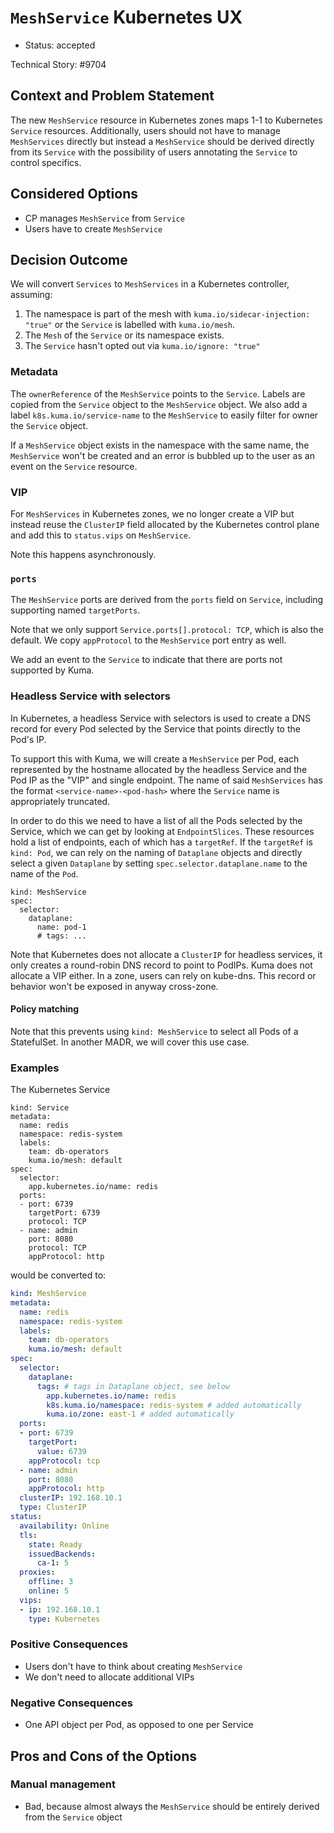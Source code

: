 # `MeshService` Kubernetes UX

* Status: accepted

Technical Story: #9704

## Context and Problem Statement

The new `MeshService` resource in Kubernetes zones maps 1-1 to Kubernetes
`Service` resources. Additionally, users should not have to manage
`MeshServices` directly but instead a `MeshService` should be derived directly
from its `Service` with the possibility of users annotating the `Service`
to control specifics.

## Considered Options

* CP manages `MeshService` from `Service`
* Users have to create `MeshService`

## Decision Outcome

We will convert `Services` to `MeshServices` in a Kubernetes controller,
assuming:

1. The namespace is part of the mesh with `kuma.io/sidecar-injection: "true"`
  or the `Service` is labelled with `kuma.io/mesh`.
1. The `Mesh` of the `Service` or its namespace exists.
1. The `Service` hasn't opted out via `kuma.io/ignore: "true"`

### Metadata

The `ownerReference` of the `MeshService` points to the `Service`.
Labels are copied from the `Service` object to the `MeshService` object.
We also add a label `k8s.kuma.io/service-name` to the `MeshService` to easily
filter for owner the `Service` object.

If a `MeshService` object exists in the namespace with the same name, the
`MeshService` won't be created and an error is bubbled up to the user as an
event on the `Service` resource.

### VIP

For `MeshServices` in Kubernetes zones, we no longer create a VIP but instead
reuse the `ClusterIP` field allocated by the Kubernetes control plane and add
this to `status.vips` on `MeshService`.

Note this happens asynchronously.

### `ports`

The `MeshService` ports are derived from the `ports` field on `Service`,
including supporting named `targetPorts`.

Note that we only support `Service.ports[].protocol: TCP`, which is also the
default. We copy `appProtocol` to the `MeshService` port entry as well.

We add an event to the `Service` to indicate that there are ports not supported
by Kuma.

### Headless Service with selectors

In Kubernetes, a headless Service with selectors is used to create a DNS record
for every Pod selected by the Service that points directly to the Pod's IP.

To support this with Kuma, we will create a `MeshService` per Pod, each
represented by the hostname allocated by the headless Service and the Pod
IP as the "VIP" and single endpoint.
The name of said `MeshServices` has the format `<service-name>-<pod-hash>`
where the `Service` name is appropriately truncated.

In order to do this we need to have a list of all the Pods selected by the
Service, which we can get by looking at `EndpointSlices`. These resources hold a
list of endpoints, each of which has a `targetRef`. If the `targetRef` is `kind:
Pod`, we can rely on the naming of `Dataplane` objects and directly select a
given `Dataplane` by setting `spec.selector.dataplane.name` to the name of the
`Pod`.

```
kind: MeshService
spec:
  selector:
    dataplane:
      name: pod-1
      # tags: ...
```

Note that Kubernetes does not allocate a `ClusterIP` for headless services, it
only creates a round-robin DNS record to point to PodIPs. Kuma does not
allocate a VIP either. In a zone, users can rely on kube-dns. This record or
behavior won't be exposed in anyway cross-zone.

#### Policy matching

Note that this prevents using `kind: MeshService` to select all Pods of a
StatefulSet. In another MADR, we will cover this use case.

### Examples

The Kubernetes Service

```
kind: Service
metadata:
  name: redis
  namespace: redis-system
  labels:
    team: db-operators
    kuma.io/mesh: default
spec:
  selector:
    app.kubernetes.io/name: redis
  ports:
  - port: 6739
    targetPort: 6739
    protocol: TCP
  - name: admin
    port: 8080
    protocol: TCP
    appProtocol: http
```

would be converted to:

```yaml
kind: MeshService
metadata:
  name: redis
  namespace: redis-system
  labels:
    team: db-operators
    kuma.io/mesh: default
spec:
  selector:
    dataplane:
      tags: # tags in Dataplane object, see below
        app.kubernetes.io/name: redis
        k8s.kuma.io/namespace: redis-system # added automatically
        kuma.io/zone: east-1 # added automatically
  ports:
  - port: 6739
    targetPort:
      value: 6739
    appProtocol: tcp
  - name: admin
    port: 8080
    appProtocol: http
  clusterIP: 192.168.10.1
  type: ClusterIP
status:
  availability: Online
  tls:
    state: Ready
    issuedBackends:
      ca-1: 5
  proxies:
    offline: 3
    online: 5
  vips:
  - ip: 192.168.10.1
    type: Kubernetes
```

### Positive Consequences

* Users don't have to think about creating `MeshService`
* We don't need to allocate additional VIPs

### Negative Consequences

* One API object per Pod, as opposed to one per Service

## Pros and Cons of the Options

### Manual management

* Bad, because almost always the `MeshService` should be entirely derived from
  the `Service` object
